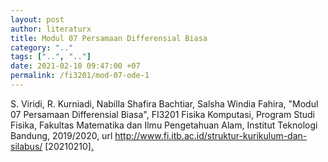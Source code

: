 ```yaml
---
layout: post
author: literaturx
title: Modul 07 Persamaan Differensial Biasa
category: ".."
tags: ["..", ".."]
date: 2021-02-10 09:47:00 +07
permalink: /fi3201/mod-07-ode-1
---
```

S. Viridi, R. Kurniadi, Nabilla Shafira Bachtiar, Salsha Windia Fahira, "Modul 07 Persamaan Differensial Biasa", FI3201 Fisika Komputasi, Program Studi Fisika, Fakultas Matematika dan Ilmu Pengetahuan Alam, Institut Teknologi Bandung, 2019/2020, url <http://www.fi.itb.ac.id/struktur-kurikulum-dan-silabus/> [20210210][.](https://drive.google.com/file/d/19peUXPY-Xw0U34ldWaCFOBq1akC62nbs/view?usp=sharing)
